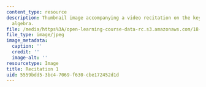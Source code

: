 ```yaml
---
content_type: resource
description: Thumbnail image accompanying a video recitation on the key ideas of linear
  algebra.
file: /media/https%3A/open-learning-course-data-rc.s3.amazonaws.com/18-085-computational-science-and-engineering-i-fall-2008/5559bdd53bc47069f630cbe172452d1d_r1.jpg
file_type: image/jpeg
image_metadata:
  caption: ''
  credit: ''
  image-alt: ''
resourcetype: Image
title: Recitation 1
uid: 5559bdd5-3bc4-7069-f630-cbe172452d1d
---
```

